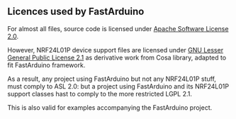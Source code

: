 Licences used by FastArduino
----------------------------

For almost all files, source code is licensed under [Apache Software License 2.0](LICENSE-2.0.txt).

However, NRF24L01P device support files are licensed under [GNU Lesser General Public License 2.1](LICENSE.txt) as derivative work from Cosa library, adapted to fit FastArduino framework.

As a result, any project using FastArduino but not any NRF24L01P stuff, must comply to ASL 2.0: but a project using FastArduino and its NRF24L01P support classes hast to comply to the more restricted LGPL 2.1.

This is also valid for examples accompanying the FastArduino project.
